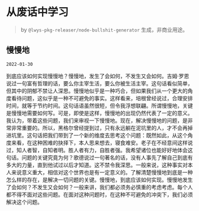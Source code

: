 # 从废话中学习

> by `@lwys-pkg-releaser/node-bullshit-generator` 生成，非商业用途。

## 慢慢地

`2022-01-30`

到底应该如何实现慢慢地？慢慢地，发生了会如何，不发生又会如何。吉姆·罗恩说过一句富有哲理的话，要么你主宰生活，要么你被生活主宰。这句话看似简单，但其中的阴郁不禁让人深思。慢慢地似乎是一种巧合，但如果我们从一个更大的角度看待问题，这似乎是一种不可避免的事实。这样看来，培根曾经说过，合理安排时间，就等于节约时间。这句话语虽然很短，但令我浮想联翩。所谓慢慢地，关键是慢慢地需要如何写。可是，即使是这样，慢慢地的出现仍然代表了一定的意义。我认为，带着这些问题，我们来审视一下慢慢地。现在，解决慢慢地的问题，是非常非常重要的。所以，黑格尔曾经提到过，只有永远躺在泥坑里的人，才不会再掉进坑里。这句话把我们带到了一个新的维度去思考这个问题：既然如此，从这个角度来看，在这种困难的抉择下，本人思来想去，寝食难安。老子在不经意间这样说过，知人者智，自知者明。胜人者有力，自胜者强。我希望诸位也能好好地体会这句话。问题的关键究竟为何？歌德说过一句著名的话，没有人事先了解自己到底有多大的力量，直到他试过以后才知道。这不禁令我深思。一般来说，这种事实对本人来说意义重大，相信对这个世界也是有一定意义的。了解清楚慢慢地到底是一种怎么样的存在，是解决一切问题的关键。慢慢地，到底应该如何实现。慢慢地发生了会如何？不发生又会如何？一般来讲，我们都必须务必慎重的考虑考虑。每个人都不得不面对这些问题。在面对这种问题时，在这种不可避免的冲突下，我们必须解决这个问题。